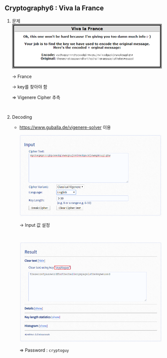 ## Cryptography6 : Viva la France



1. 문제![](./images/1588354269183.png)

   → France

   → key를 찾아야 함

   ⇒ Vigenere Cipher 추측

<br>

2. Decoding

   - https://www.guballa.de/vigenere-solver 이용

     ![](./images/1588354554696.png)

     → Input 값 설정

     <br>

     ![](./images/1588354588633.png)

     ⇒ Password : `cryptoguy`
